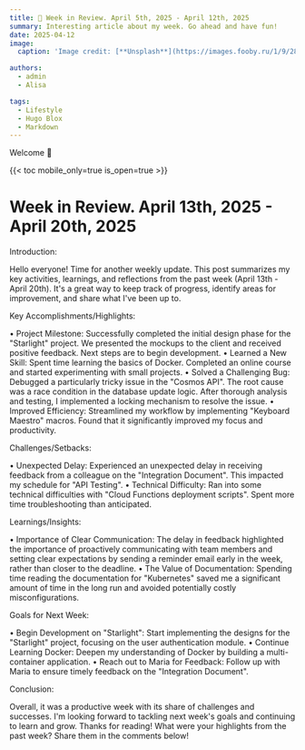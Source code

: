 ```yaml
---
title: 🎉 Week in Review. April 5th, 2025 - April 12th, 2025
summary: Interesting article about my week. Go ahead and have fun!
date: 2025-04-12
image:
  caption: 'Image credit: [**Unsplash**](https://images.fooby.ru/1/9/28/413871)'

authors:
  - admin
  - Alisa

tags:
  - Lifestyle
  - Hugo Blox
  - Markdown
---
```


Welcome 👋

{{< toc mobile_only=true is_open=true >}}

# Week in Review. April 13th, 2025 - April 20th, 2025

Introduction:

Hello everyone! Time for another weekly update. This post summarizes my key activities, learnings, and reflections from the past week (April 13th - April 20th). It's a great way to keep track of progress, identify areas for improvement, and share what I've been up to.

Key Accomplishments/Highlights:

•  Project Milestone: Successfully completed the initial design phase for the "Starlight" project. We presented the mockups to the client and received positive feedback. Next steps are to begin development.
•  Learned a New Skill: Spent time learning the basics of Docker. Completed an online course and started experimenting with small projects.
•  Solved a Challenging Bug: Debugged a particularly tricky issue in the "Cosmos API". The root cause was a race condition in the database update logic. After thorough analysis and testing, I implemented a locking mechanism to resolve the issue.
•  Improved Efficiency: Streamlined my workflow by implementing "Keyboard Maestro" macros. Found that it significantly improved my focus and productivity.

Challenges/Setbacks:

•  Unexpected Delay: Experienced an unexpected delay in receiving feedback from a colleague on the "Integration Document". This impacted my schedule for "API Testing".
•  Technical Difficulty: Ran into some technical difficulties with "Cloud Functions deployment scripts". Spent more time troubleshooting than anticipated.

Learnings/Insights:

•  Importance of Clear Communication: The delay in feedback highlighted the importance of proactively communicating with team members and setting clear expectations by sending a reminder email early in the week, rather than closer to the deadline.
•  The Value of Documentation: Spending time reading the documentation for "Kubernetes" saved me a significant amount of time in the long run and avoided potentially costly misconfigurations.

Goals for Next Week:

•  Begin Development on "Starlight": Start implementing the designs for the "Starlight" project, focusing on the user authentication module.
•  Continue Learning Docker: Deepen my understanding of Docker by building a multi-container application.
•  Reach out to Maria for Feedback: Follow up with Maria to ensure timely feedback on the "Integration Document".

Conclusion:

Overall, it was a productive week with its share of challenges and successes. I'm looking forward to tackling next week's goals and continuing to learn and grow. Thanks for reading! What were your highlights from the past week? Share them in the comments below!
